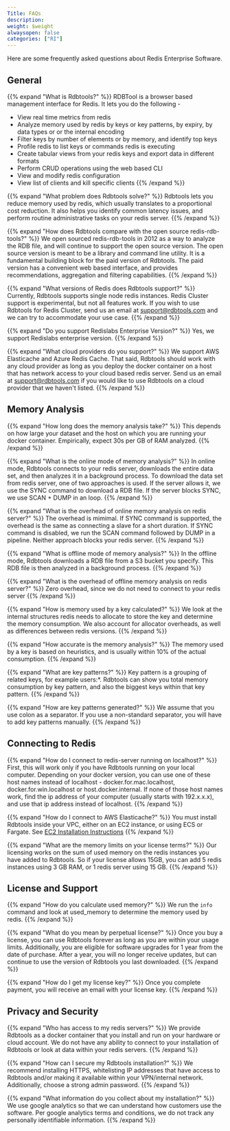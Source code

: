 ```yaml
---
Title: FAQs
description:
weight: $weight
alwaysopen: false
categories: ["RI"]
---
```

Here are some frequently asked questions about Redis Enterprise Software.

## General

{{% expand "What is Rdbtools?" %}}
RDBTool is a browser based management interface for Redis. It lets you do the following -

- View real time metrics from redis
- Analyze memory used by redis by keys or key patterns, by expiry, by data types or or the internal encoding
- Filter keys by number of elements or by memory, and identify top keys
- Profile redis to list keys or commands redis is executing
- Create tabular views from your redis keys and export data in different formats
- Perform CRUD operations using the web based CLI
- View and modify redis configuration
- View list of clients and kill specific clients
{{% /expand %}}

{{% expand "What problem does Rdbtools solve?" %}}
Rdbtools lets you reduce memory used by redis, which usually translates to a proportional cost reduction. It also helps you identify common latency issues, and perform routine administrative tasks on your redis server.
{{% /expand %}}

{{% expand "How does Rdbtools compare with the open source redis-rdb-tools?" %}}
We open sourced redis-rdb-tools in 2012 as a way to analyze the RDB file, and will continue to support the open source version. The open source version is meant to be a library and command line utility. It is a fundamental building block for the paid version of Rdbtools. The paid version has a convenient web based interface, and provides recommendations, aggregation and filtering capabilities.
{{% /expand %}}

{{% expand "What versions of Redis does Rdbtools support?" %}}
Currently, Rdbtools supports single node redis instances. Redis Cluster support is experimental, but not all features work. If you wish to use Rdbtools for Redis Cluster, send us an email at support@rdbtools.com and we can try to accommodate your use case.
{{% /expand %}}

{{% expand "Do you support Redislabs Enterprise Version?" %}}
Yes, we support Redislabs enterprise version.
{{% /expand %}}

{{% expand "What cloud providers do you support?" %}}
We support AWS Elasticache and Azure Redis Cache. That said, Rdbtools should work with any cloud provider as long as you deploy the docker container on a host that has network access to your cloud based redis server. Send us an email at support@rdbtools.com if you would like to use Rdbtools on a cloud provider that we haven't listed.
{{% /expand %}}

## Memory Analysis

{{% expand "How long does the memory analysis take?" %}}
This depends on how large your dataset and the host on which you are running your docker container. Empirically, expect 30s per GB of RAM analyzed.
{{% /expand %}}

{{% expand "What is the online mode of memory analysis?" %}}
In online mode, Rdbtools connects to your redis server, downloads the entire data set, and then analyzes it in a background process. To download the data set from redis server, one of two approaches is used. If the server allows it, we use the SYNC command to download a RDB file. If the server blocks SYNC, we use SCAN + DUMP in an loop.
{{% /expand %}}

{{% expand "What is the overhead of online memory analysis on redis server?" %}}
The overhead is mimimal. If SYNC command is supported, the overhead is the same as connecting a slave for a short duration. If SYNC command is disabled, we run the  SCAN command followed by DUMP in a pipeline. Neither approach blocks your redis server.
{{% /expand %}}

{{% expand "What is offline mode of memory analysis?" %}}
In the offline mode, Rdbtools downloads a RDB file from a S3 bucket you specify. This RDB file is then analyzed in a background process.
{{% /expand %}}

{{% expand "What is the overhead of offline memory analysis on redis server?" %}}
Zero overhead, since we do not need to connect to your redis server
{{% /expand %}}

{{% expand "How is memory used by a key calculated?" %}}
We look at the internal structures redis needs to allocate to store the key and determine the memory consumption. We also account for allocator overheads, as well as differences between redis versions.
{{% /expand %}}

{{% expand "How accurate is the memory analysis?" %}}
The memory used by a key is based on heuristics, and is usually within 10% of the actual consumption.
{{% /expand %}}

{{% expand "What are key patterns?" %}}
Key pattern is a grouping of related keys, for example users:*. Rdbtools can show you total memory consumption by key pattern, and also the biggest keys within that key pattern.
{{% /expand %}}

{{% expand "How are key patterns generated?" %}}
We assume that you use colon as a separator. If you use a non-standard separator, you will have to add key patterns manually.
{{% /expand %}}

## Connecting to Redis

{{% expand "How do I connect to redis-server running on localhost?" %}}
First, this will work only if you have Rdbtools running on your local computer. Depending on your docker version, you can use one of these host names instead of localhost - docker.for.mac.localhost, docker.for.win.localhost or host.docker.internal. If none of those host names work, find the ip address of your computer (usually starts with 192.x.x.x), and use that ip address instead of localhost.
{{% /expand %}}

{{% expand "How do I connect to AWS Elasticache?" %}}
You must install Rdbtools inside your VPC, either on an EC2 instance, or using ECS or Fargate. See [EC2 Installation Instructions](/docs/rdbtools-docker-installation-ec2/)
{{% /expand %}}

{{% expand "What are the memory limits on your license terms?" %}}
Our licensing works on the sum of used memory on the redis instances you have added to Rdbtools. So if your license allows 15GB, you can add 5 redis instances using 3 GB RAM, or 1 redis server using 15 GB.
{{% /expand %}}

## License and Support

{{% expand "How do you calculate used memory?" %}}
We run the `info` command and look at used_memory to determine the memory used by redis.
{{% /expand %}}

{{% expand "What do you mean by perpetual license?" %}}
Once you buy a license, you can use Rdbtools forever as long as you are within your usage limits. Additionally, you are eligible for software upgrades for 1 year from the date of purchase. After a year, you will no longer receive updates, but can continue to use the version of Rdbtools you last downloaded.
{{% /expand %}}

{{% expand "How do I get my license key?" %}}
Once you complete payment, you will receive an email with your license key.
{{% /expand %}}

## Privacy and Security

{{% expand "Who has access to my redis servers?" %}}
We provide Rdbtools as a docker container that you install and run on your hardware or cloud account. We do not have any ability to connect to your installation of Rdbtools or look at data within your redis servers.
{{% /expand %}}

{{% expand "How can I secure my Rdbtools installation?" %}}
We recommend installing HTTPS, whitelisting IP addresses that have access to Rdbtools and/or making it available within your VPN/internal network. Additionally, choose a strong admin password.
{{% /expand %}}

{{% expand "What information do you collect about my installation?" %}}
We use google analytics so that we can understand how customers use the software. Per google analytics terms and conditions, we do not track any personally identifiable information.
{{% /expand %}}
